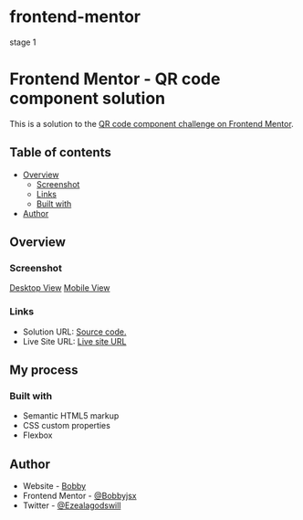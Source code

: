 # frontend-mentor
stage 1
# Frontend Mentor - QR code component solution

This is a solution to the [QR code component challenge on Frontend Mentor](https://www.frontendmentor.io/challenges/qr-code-component-iux_sIO_H). 

## Table of contents

- [Overview](#overview)
  - [Screenshot](#screenshot)
  - [Links](#links)
  - [Built with](#built-with)
- [Author](#author)

## Overview

### Screenshot

[Desktop View](https://user-images.githubusercontent.com/104563882/221358432-9fdec198-48d9-49db-9087-6d189d37befd.png)
[Mobile View](https://user-images.githubusercontent.com/104563882/221358435-306d017c-0c30-42f0-af59-b47c8789f900.png)



### Links

- Solution URL: [Source code.](https://github.com/Bobbyjsx/frontend-mentor/tree/main/qr-code-component-main)
- Live Site URL: [Live site URL ](https://frontend-mentor-v1cw.vercel.app/)

## My process

### Built with

- Semantic HTML5 markup
- CSS custom properties
- Flexbox


## Author

- Website - [Bobby](https://bobby-portfolio.vercel.app/)
- Frontend Mentor - [@Bobbyjsx](https://www.frontendmentor.io/profile/bobbyjsx)
- Twitter - [@Ezealagodswill](https://www.twitter.com/ezealagodswill)
